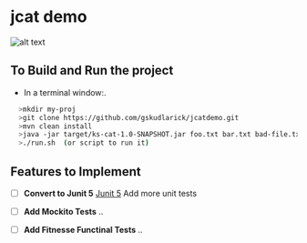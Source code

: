 # jcat demo

![alt text](https://help.github.com/assets/images/site/be-social.gif)



## To Build and Run the project

* In a terminal window:.
``` sh
  >mkdir my-proj
  >git clone https://github.com/gskudlarick/jcatdemo.git
  >mvn clean install
  >java -jar target/ks-cat-1.0-SNAPSHOT.jar foo.txt bar.txt bad-file.txt
  >./run.sh  (or script to run it)
```

 
 ## Features to Implement
 - [ ] **Convert to Junit 5** [Junit 5](https://junit.org/junit5/docs/current/user-guide/)  Add more unit tests
 - [ ] **Add Mockito Tests** ..
 - [ ] **Add Fitnesse Functinal Tests** ..

 
